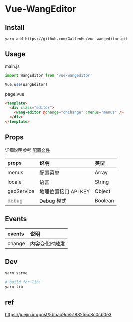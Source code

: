 # Vue-WangEditor
## Install
```
yarn add https://github.com/GallenHu/vue-wangeditor.git
```

## Usage

main.js

```js
import WangEditor from 'vue-wangeditor'

Vue.use(WangEditor)
```

page.vue

```html
<template>
  <div class="editor">
    <wang-editor @change="onChange" :menus="menus" />
  </div>
</template>
```

## Props
详细说明参考 [配置文件](https://github.com/unicapsule/editor/blob/dev-standalone/src/js/config.example.js)

| props | 说明 |类型
| :----  | :----  | :---- |
| menus | 配置菜单 | Array |
| locale | 语言 | String |
| geoService | 地理位置接口 API KEY | Object |
| debug | Debug  模式| Boolean |


## Events
| events | 说明 |
| :----  | :----  |
| change | 内容变化时触发 |

## Dev
```sh
yarn serve

# build for lib!
yarn lib
```

## ref
https://juejin.im/post/5bbab9de5188255c8c0cb0e3
